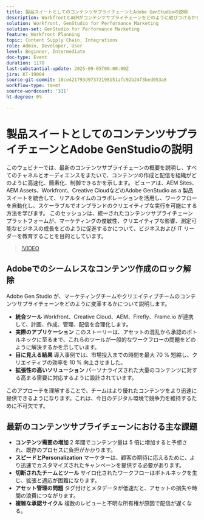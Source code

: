 ```yaml
---
title: 製品スイートとしてのコンテンツサプライチェーンとAdobe GenStudioの説明
description: WorkfrontとAEMがコンテンツサプライチェーンをどのように結びつけるかを確認します。 Adobe Gen Studio を使用して、プランニング、作成、配信、インサイトを効率化する方法について説明します。
solution: Workfront, GenStudio for Performance Marketing
solution-set: GenStudio for Performance Marketing
feature: Workfront Planning
topic: Content Supply Chain, Integrations
role: Admin, Developer, User
level: Beginner, Intermediate
doc-type: Event
duration: 1178
last-substantial-update: 2025-09-05T00:00:00Z
jira: KT-19004
source-git-commit: 18ce421793d97372198151afc92b24f3bed053a8
workflow-type: tm+mt
source-wordcount: '311'
ht-degree: 0%

---
```



# 製品スイートとしてのコンテンツサプライチェーンとAdobe GenStudioの説明

このウェビナーでは、最新のコンテンツサプライチェーンの概要を説明し、すべてのチャネルとオーディエンスをまたいで、コンテンツの作成と配信を組織がどのように高速化、簡素化、制御できるかを示します。 ビューアは、AEM Sites、AEM Assets、Workfront、Creative CloudなどのAdobe GenStudio as a 製品スイートを統合して、リアルタイムのコラボレーションを活用し、ワークフローを自動化し、スケーラブルでオンブランドのクリエイティブな実行を可能にする方法を学びます。 このセッションは、統一されたコンテンツサプライチェーンプラットフォームが、マーケティングの俊敏性、クリエイティブな影響、測定可能なビジネスの成長をどのように促進するかについて、ビジネスおよび IT リーダーを教育することを目的としています。

>[!VIDEO](https://video.tv.adobe.com/v/3472980/?learn=on&enablevpops&captions=jpn)

## Adobeでのシームレスなコンテンツ作成のロック解除

Adobe Gen Studio が、マーケティングチームやクリエイティブチームのコンテンツサプライチェーンをどのように変革するかについて説明します。

* **統合ツール** Workfront、Creative Cloud、AEM、Firefly、Frame.io が連携して、計画、作成、管理、配信を合理化します。
* **実際のアプリケーション** このストーリーは、アセットの混乱から承認のボトルネックに至るまで、これらのツールが一般的なワークフローの問題をどのように解決するかを示しています。
* **目に見える結果** 導入事例では、市場投入までの時間を最大 70 % 短縮し、クリエイティブの効率を 10 % 向上させました。
* **拡張性の高いソリューション** パーソナライズされた大量のコンテンツに対する高まる需要に対応するように設計されています。

このアプローチを理解することで、チームはより優れたコンテンツをより迅速に提供できるようになります。これは、今日のデジタル環境で競争力を維持するために不可欠です。

## 最新のコンテンツサプライチェーンにおける主な課題

* **コンテンツ需要の増加** 2 年間でコンテンツ量は 5 倍に増加すると予想され、既存のプロセスに負担がかかります。
* **スピードとPersonalization** マーケターは、顧客の期待に応えるために、より迅速でカスタマイズされたキャンペーンを提供する必要があります。
* **切断されたチームとツール** サイロ化されたワークフローはボトルネックを生じ、拡張と適応が困難になります。
* **アセット管理の問題** タグ付けとメタデータが低速だと、アセットの損失や時間の浪費につながります。
* **複雑な承認サイクル** 複数のレビューと不明な所有権が原因で配信が遅くなる。